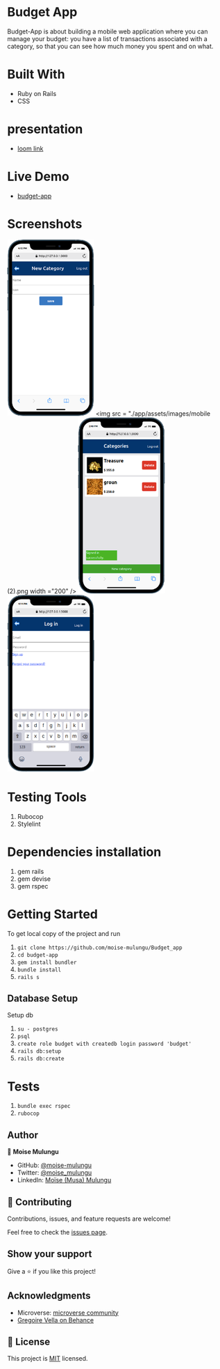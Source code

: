 # Budget App

Budget-App is about building a mobile web application where you can manage your budget: you have a list of transactions associated with a category, so that you can see how much money you spent and on what.

# Built With
 - Ruby on Rails
 - CSS

# presentation

- [loom link ](https://www.loom.com/share/ad83678bc40c4a3382b01bf818d55a55)

# Live Demo
  - [budget-app](https://moisebudgetapp.herokuapp.com/)

# Screenshots
  <img src = "./app/assets/images/mobile (1).png" width ="200" /> <img src = "./app/assets/images/mobile (2).png width ="200" /> <img src = "./app/assets/images/mobile.png" width ="200" /> <img src = "./app/assets/images/mobile (5).png" width ="200" />

# Testing Tools
  1. Rubocop
  2. Stylelint

  # Dependencies installation
  1. gem rails
  2. gem devise
  3. gem rspec


# Getting Started
To get local copy of the project and run

1. ``git clone https://github.com/moise-mulungu/Budget_app``
2. ``cd budget-app``
3. ``gem install bundler``
4. ``bundle install``
5. ``rails s``

## Database Setup
Setup db

1. ``su - postgres``
2. ``psql``
3. ``create role budget with createdb login password 'budget'``
4. ``rails db:setup``
5. ``rails db:create``

# Tests

1. ``bundle exec rspec``
2. ``rubocop``

## Author

👤 **Moise Mulungu**

- GitHub: [@moise-mulungu](https://github.com/moise-mulungu)
- Twitter: [@moise_mulungu](https://twitter.com/moise_mulungu)
- LinkedIn: [Moïse (Musa) Mulungu](https://www.linkedin.com/in/moisemulungu/) 


## 🤝 Contributing

Contributions, issues, and feature requests are welcome!

Feel free to check the [issues page](https://github.com/moise-mulungu/Budget_app/issues).

## Show your support

Give a ⭐️ if you like this project!

## Acknowledgments

- Microverse: [microverse community](https://github.com/microverseinc)
- [Gregoire Vella on Behance](https://www.behance.net/gregoirevella)

## 📝 License

This project is [MIT](./MIT.md) licensed.